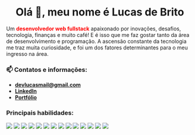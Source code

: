 <h1 align="center">Olá 👋, meu nome é Lucas de Brito</h1>
<p>
Um <b style="color: red">desenvolvedor web fullstack</b> apaixonado por inovações, desafios, tecnologia, finanças e muito café! E é isso que me faz gostar tanto da área de desenvolvimento e programação.
A ascensão constante da tecnologia me traz muita curiosidade, e foi um dos fatores determinantes para o meu ingresso na área.
</p>

### 📫 Contatos e informações:
  - **devlucasmail@gmail.com**
  - **[LinkedIn](https://www.linkedin.com/in/webdevbrito/)**
  - **[Portfólio](https://lucasdbrito.com)**

<h3 align="left">Principais habilidades:</h3>
<p align="left">
  <img src="https://img.icons8.com/color/32/undefined/javascript--v1.png"/>
  <img src="https://img.icons8.com/color/32/undefined/vue-js.png"/>
  <img src="https://img.icons8.com/color/32/undefined/react-native.png"/>
  <img src="https://img.icons8.com/fluency/32/undefined/node-js.png"/>
  <img src="https://img.icons8.com/color/36/undefined/mysql-logo.png"/>
  <img src="https://img.icons8.com/color/32/undefined/bootstrap.png"/>
  <img src="https://img.icons8.com/color/32/undefined/sass.png"/>
  <img src="https://img.icons8.com/color/32/undefined/git.png"/>
  <img src="https://img.icons8.com/color/32/undefined/html-5--v1.png"/>
  <img src="https://img.icons8.com/color/32/undefined/css3.png"/>
  <img src="https://img.icons8.com/ios-glyphs/32/3498DB/visual-studio.png"/>
  <img src="https://img.icons8.com/color/32/undefined/linux--v1.png"/>
  <img src="https://img.icons8.com/color/32/undefined/typescript.png"/>
  <img src="https://img.icons8.com/external-tal-revivo-shadow-tal-revivo/32/undefined/external-jest-can-collect-code-coverage-information-from-entire-projects-logo-shadow-tal-revivo.png"/>
</p>
